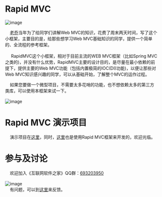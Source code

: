 # Rapid MVC
![image](https://raw.githubusercontent.com/georgeworld/georgeworld.github.com/master/rapidmvc/img/rapid-mvc-logo.png)<br>  

&nbsp;&nbsp;&nbsp;&nbsp;[老乔](http://www.georgeinfo.com)当年为了给同学们讲解Web MVC的知识，花费了周末两天时间，写了这个小框架，主要目的是，给那些想学习Web MVC基础知识的同学，提供一个简单的、全流程的参考框架。<br>  
  &nbsp;&nbsp;&nbsp;&nbsp; RapidMVC这个小框架，相对于目前主流的WEB MVC框架（比如Spring MVC之类的)，并没有什么优势，RapidMVC主要的设计目的，是尽量在最小依赖的前提下，提供主要的Web MVC功能（包括内置极简的IOC(DI)功能)，以便让那些对Web MVC知识感兴趣的同学，可以从基础开始，了解整个MVC的运作过程。<br>
  
  &nbsp;&nbsp;&nbsp;&nbsp;如果您要做一个微型项目，不需要太多花哨的功能，也不想依赖太多的第三方类库，可以使用本框架来试一下。<br>  
  ![image](https://raw.githubusercontent.com/georgeworld/georgeworld.github.com/master/rapidmvc/img/docimg/RapidMVC-design.png) <br> 
# Rapid MVC 演示项目
  &nbsp;&nbsp;&nbsp;&nbsp;演示项目在[这里](https://github.com/georgeworld/rapidmvc-demo)，同时，[这里](http://www.georgeinfo.com/blog/open/welcome)也是使用Rapid MVC框架来开发的，欢迎光临。
# 参与及讨论
  &nbsp;&nbsp;&nbsp;&nbsp;欢迎加入《互联网软件之家》QQ群：[693203950](//shang.qq.com/wpa/qunwpa?idkey=61c4589ea5618ae46d063f94cbd9394de290dd39ef46fca059a4309b8c1d7874)<br>  
  ![image](https://raw.githubusercontent.com/georgeworld/georgeworld.github.com/master/gstudio/res/img/qq_group.png) <br> 
  &nbsp;&nbsp;&nbsp;&nbsp;有问题，可以到[这里](https://github.com/georgeworld/rapidmvc/issues)来反馈。
